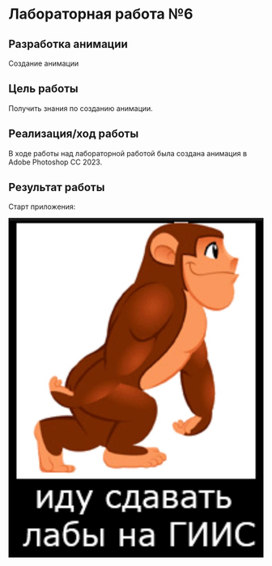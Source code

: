 # Лабораторная работа №6

## Разработка анимации

Создание анимации

## Цель работы

Получить знания по созданию анимации.

## Реализация/ход работы
В ходе работы над лабораторной работой была создана анимация в Adobe Photoshop CC 2023.

## Результат работы

Старт приложения:

![](images/anim.jpg)


